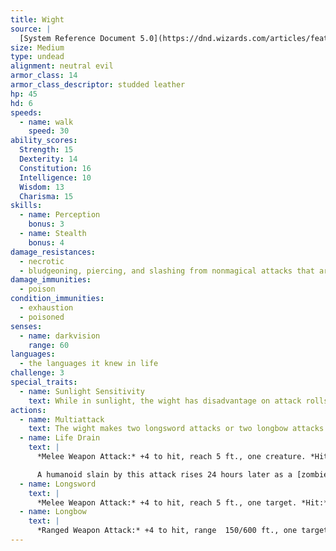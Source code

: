 ```yaml
---
title: Wight
source: |
  [System Reference Document 5.0](https://dnd.wizards.com/articles/features/systems-reference-document-srd)
size: Medium
type: undead
alignment: neutral evil
armor_class: 14
armor_class_descriptor: studded leather
hp: 45
hd: 6
speeds:
  - name: walk
    speed: 30
ability_scores:
  Strength: 15
  Dexterity: 14
  Constitution: 16
  Intelligence: 10
  Wisdom: 13
  Charisma: 15
skills:
  - name: Perception
    bonus: 3
  - name: Stealth
    bonus: 4
damage_resistances:
  - necrotic
  - bludgeoning, piercing, and slashing from nonmagical attacks that aren't silvered
damage_immunities:
  - poison
condition_immunities:
  - exhaustion
  - poisoned
senses:
  - name: darkvision
    range: 60
languages:
  - the languages it knew in life
challenge: 3
special_traits:
  - name: Sunlight Sensitivity
    text: While in sunlight, the wight has disadvantage on attack rolls, as well as on Wisdom (Perception) checks that rely on sight.
actions:
  - name: Multiattack
    text: The wight makes two longsword attacks or two longbow attacks. It can use its Life Drain in place of one longsword attack.
  - name: Life Drain
    text: |
      *Melee Weapon Attack:* +4 to hit, reach 5 ft., one creature. *Hit:* 5 (1d6 + 2) necrotic damage. The target must succeed on a DC 13 Constitution saving throw or its hit point maximum is reduced by an amount equal to the damage taken. This reduction lasts until the target finishes a long rest. The target dies if this effect reduces its hit point maximum to 0.

      A humanoid slain by this attack rises 24 hours later as a [zombie](/monsters/zombie-humanoid/) under the wight's control, unless the humanoid is restored to life or its body is destroyed.  The wight can have no more than twelve zombies under its control at one time.
  - name: Longsword
    text: |
      *Melee Weapon Attack:* +4 to hit, reach 5 ft., one target. *Hit:* 6 (1d8 + 2) slashing damage, or 7 (1d10  + 2) slashing damage if used with two hands.
  - name: Longbow
    text: |
      *Ranged Weapon Attack:* +4 to hit, range  150/600 ft., one target. *Hit:* 6 (1d8 + 2) piercing damage.
---
```

